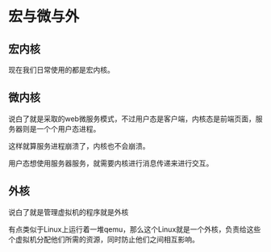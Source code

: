 # 宏与微与外

## 宏内核

现在我们日常使用的都是宏内核。

## 微内核

说白了就是采取的web微服务模式，不过用户态是客户端，内核态是前端页面，服务器则是一个个用户态进程。

这样就算服务进程崩溃了，内核也不会崩溃。

用户态想使用服务器服务，就需要内核进行消息传递来进行交互。

## 外核

说白了就是管理虚拟机的程序就是外核

有点类似于Linux上运行着一堆qemu，那么这个Linux就是一个外核，负责给这些个虚拟机分配他们所需的资源，同时防止他们之间相互影响。
